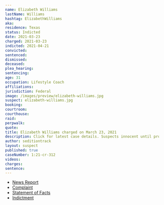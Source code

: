 ```yaml
---
name: Elizabeth Williams
lastName: Williams
hashtag: ElizabethWilliams
aka:
residence: Texas
status: Indicted
date: 2021-03-23
charged: 2021-03-23
indicted: 2021-04-21
convicted: 
sentenced: 
dismissed: 
deceased:
plea_hearing:
sentencing:
age: 31
occupation: Lifestyle Coach
affiliations:
jurisdiction: Federal
image: /images/preview/elizabeth-williams.jpg
suspect: elizabeth-williams.jpg
booking:
courtroom:
courthouse:
raid:
perpwalk:
quote:
title: Elizabeth Williams charged on March 23, 2021
description: Click for latest case details. Suspects innocent until proven guilty.
author: seditiontrack
layout: suspect
published: true
caseNumber: 1:21-cr-312
videos:
charges:
sentence:
---
```

- [News Report](https://www.houstonpublicmedia.org/articles/news/criminal-justice/2021/03/30/394724/texas-lifestyle-coach-and-her-boyfriend-arrested-for-joining-capitol-insurrection-fbi-says/)
- [Complaint](https://www.justice.gov/usao-dc/case-multi-defendant/file/1386551/download)
- [Statement of Facts](https://www.justice.gov/usao-dc/case-multi-defendant/file/1386556/download)
- [Indictment](https://www.justice.gov/usao-dc/case-multi-defendant/file/1389451/download)
